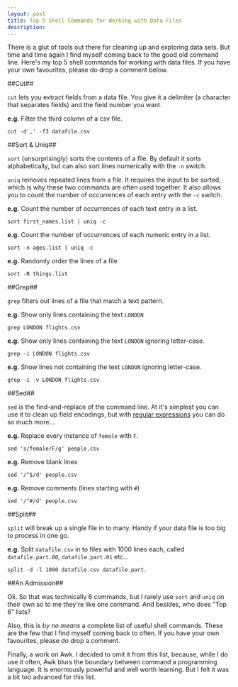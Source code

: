 ```yaml
---
layout: post
title: Top 5 Shell Commands for Working with Data Files
description: 
---
```

There is a glut of tools out there for cleaning up and exploring data sets. But 
time and time again I find myself coming back to the good old command line. 
Here's my top 5 shell commands for working with data files. If you have your own 
favourites, please do drop a comment below.

##Cut##

`cut` lets you extract fields from a data file. You give it a delimiter (a 
character that separates fields) and the field number you want.

**e.g.** Filter the third column of a csv file.

    cut -d',' -f3 datafile.csv


##Sort & Uniq##

`sort` (unsurprisingly) sorts the contents of a file. By default it sorts 
alphabetically, but can also sort lines numerically with the `-n` 
switch.

`uniq` removes repeated lines from a file. It requires the input to be sorted, 
which is why these two commands are often used together. It also allows you to 
count the number of occurrences of each entry with the `-c` switch.

**e.g.** Count the number of occurrences of each text entry in a list.

    sort first_names.list | uniq -c

**e.g.** Count the number of occurrences of each numeric entry in a list.

    sort -n ages.list | uniq -c

**e.g.** Randomly order the lines of a file

    sort -R things.list


##Grep##

`grep` filters out lines of a file that match a text pattern.

**e.g.** Show only lines containing the text `LONDON`

    grep LONDON flights.csv

**e.g.** Show only lines containing the text `LONDON` ignoring letter-case.

    grep -i LONDON flights.csv

**e.g.** Show lines not containing the text `LONDON` ignoring letter-case.

    grep -i -v LONDON flights.csv


##Sed##

`sed` is the find-and-replace of the command line. At it's simplest you can use it 
to clean up field encodings, but with [regular expressions][1] you can do so much more...

**e.g.** Replace every instance of `female` with `F`.

    sed 's/female/F/g' people.csv

**e.g.** Remove blank lines

    sed '/^$/d' people.csv

**e.g.** Remove comments (lines starting with `#`)

    sed '/^#/d' people.csv


##Split##

`split` will break up a single file in to many. Handy if your data file is too big 
to process in one go.

**e.g.** Split `datafile.csv` in to files with 1000 lines each, called 
`datafile.part.00`, `datafile.part.01` etc...

    split -d -l 1000 datafile.csv datafile.part.


##An Admission##

Ok. So that was technically 6 commands, but I rarely use `sort` and `uniq` on 
their own so to me they're like one command. And besides, who does "Top 6" lists?

Also, this is *by no means* a complete list of useful shell commands. These are 
the few that I find myself coming back to often. If you have your own favourites, 
please do drop a comment.

Finally, a work on Awk. I decided to omit it from this list, because, while I do 
use it often, Awk blurs the boundary between command a programming language. It 
is enormously powerful and well worth learning. But I felt it was a bit too 
advanced for this list.

[1]: http://en.wikipedia.org/wiki/Regular_expression